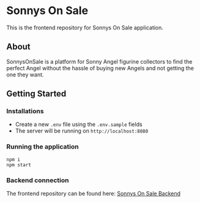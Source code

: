 # Sonnys On Sale

This is the frontend repository for Sonnys On Sale application.

## About

SonnysOnSale is a platform for Sonny Angel figurine collectors to find the perfect Angel without the hassle of buying new Angels and not getting the one they want.

## Getting Started

### Installations

- Create a new `.env` file using the `.env.sample` fields
- The server will be running on `http://localhost:8080`

### Running the application

```
npm i
npm start
```

### Backend connection

The frontend repository can be found here: [Sonnys On Sale Backend](https://github.com/papayad/pamela-payad-sos-server)

